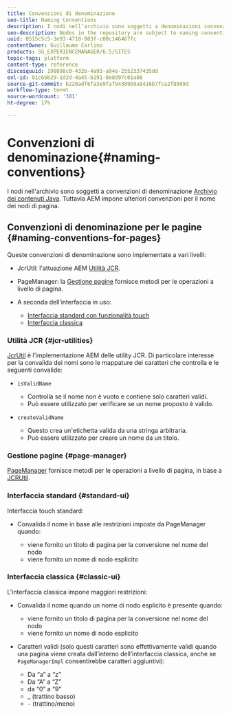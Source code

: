 ```yaml
---
title: Convenzioni di denominazione
seo-title: Naming Conventions
description: I nodi nell’archivio sono soggetti a denominazioni convenzionali del Java Content Repository
seo-description: Nodes in the repository are subject to naming conventions of the Java Content Repository
uuid: 0515c5c5-3e93-4710-983f-c08c146467fc
contentOwner: Guillaume Carlino
products: SG_EXPERIENCEMANAGER/6.5/SITES
topic-tags: platform
content-type: reference
discoiquuid: 198098c0-432b-4a93-a94e-2552337435dd
exl-id: 01c6bb29-1d2d-4a45-b291-0e8d97c01a08
source-git-commit: b220adf6fa3e9faf94389b9a9416b7fca2f89d9d
workflow-type: tm+mt
source-wordcount: '301'
ht-degree: 17%

---
```


# Convenzioni di denominazione{#naming-conventions}

I nodi nell&#39;archivio sono soggetti a convenzioni di denominazione [Archivio dei contenuti Java](/help/sites-developing/the-basics.md#java-content-repository). Tuttavia AEM impone ulteriori convenzioni per il nome dei nodi di pagina.

## Convenzioni di denominazione per le pagine {#naming-conventions-for-pages}

Queste convenzioni di denominazione sono implementate a vari livelli:

* JcrUtil: l&#39;attuazione AEM [Utilità JCR](#jcr-utilities).
* PageManager: la [Gestione pagine](#page-manager) fornisce metodi per le operazioni a livello di pagina.
* A seconda dell’interfaccia in uso:

   * [Interfaccia standard con funzionalità touch](#standard-ui)
   * [Interfaccia classica](#classic-ui)

### Utilità JCR {#jcr-utilities}

[JcrUtil](https://helpx.adobe.com/experience-manager/6-5/sites/developing/using/reference-materials/javadoc/index.html?com/day/cq/commons/jcr/JcrUtil.html) è l’implementazione AEM delle utility JCR. Di particolare interesse per la convalida dei nomi sono le mappature dei caratteri che controlla e le seguenti convalide:

* `isValidName`

   * Controlla se il nome non è vuoto e contiene solo caratteri validi.
   * Può essere utilizzato per verificare se un nome proposto è valido.

* `createValidName`

   * Questo crea un&#39;etichetta valida da una stringa arbitraria.
   * Può essere utilizzato per creare un nome da un titolo.

### Gestione pagine {#page-manager}

[PageManager](https://helpx.adobe.com/it/experience-manager/6-5/sites/developing/using/reference-materials/javadoc/com/day/cq/wcm/api/PageManager.html) fornisce metodi per le operazioni a livello di pagina, in base a [JCRUtil](#jcr-utilities).

### Interfaccia standard {#standard-ui}

Interfaccia touch standard:

* Convalida il nome in base alle restrizioni imposte da PageManager quando:

   * viene fornito un titolo di pagina per la conversione nel nome del nodo
   * viene fornito un nome di nodo esplicito

### Interfaccia classica {#classic-ui}

L&#39;interfaccia classica impone maggiori restrizioni:

* Convalida il nome quando un nome di nodo esplicito è presente quando:

   * viene fornito un titolo di pagina per la conversione nel nome del nodo
   * viene fornito un nome di nodo esplicito

* Caratteri validi (solo questi caratteri sono effettivamente validi quando una pagina viene creata dall’interno dell’interfaccia classica, anche se `PageManagerImpl` consentirebbe caratteri aggiuntivi):

   * Da “a” a “z”
   * Da “A” a “Z”
   * da “0” a “9”
   * _ (trattino basso)
   * `-` (trattino/meno)
